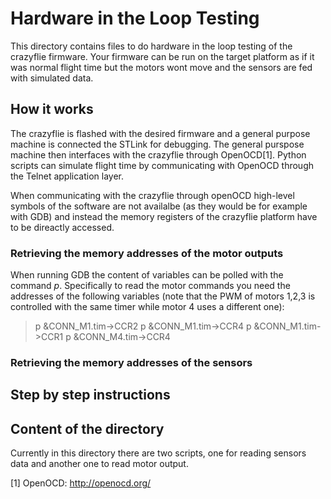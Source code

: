 # Hardware in the Loop Testing

This directory contains files to do hardware in the loop testing of the crazyflie firmware.
Your firmware can be run on the target platform as if it was normal flight time but the 
motors wont move and the sensors are fed with simulated data.

## How it works

The crazyflie is flashed with the desired firmware and a general purpose machine is connected
the STLink for debugging. The general purspose machine then interfaces with the crazyflie
through OpenOCD[1]. Python scripts can simulate flight time by communicating with OpenOCD
through the Telnet application layer. 

When communicating with the crazyflie through openOCD high-level symbols of the software are
not availalbe (as they would be for example with GDB) and instead the memory registers of the
crazyflie platform have to be direactly accessed.

### Retrieving the memory addresses of the motor outputs

When running GDB the content of variables can be polled with the command *p*.
Specifically to read the motor commands you need the addresses of the following variables
(note that the PWM of motors 1,2,3 is controlled with the same timer while motor 4 uses a
different one):

> p &CONN_M1.tim->CCR2
> p &CONN_M1.tim->CCR4
> p &CONN_M1.tim->CCR1
> p &CONN_M4.tim->CCR4

### Retrieving the memory addresses of the sensors

## Step by step instructions

## Content of the directory

Currently in this directory there are two scripts, one for reading sensors data and 
another one to read motor output.


[1] OpenOCD: http://openocd.org/
